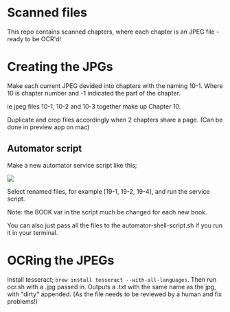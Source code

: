 # Scanned files

This repo contains scanned chapters, where each chapter is an JPEG file - ready to be OCR'd!

# Creating the JPGs

Make each current JPEG devided into chapters with the naming 10-1. Where 10 is chapter number and -1 indicated the part of the chapter.

ie jpeg files 10-1, 10-2 and 10-3 together make up Chapter 10.

Duplicate and crop files accordingly when 2 chapters share a page. (Can be done in preview app on mac)

## Automator script

Make a new automator service script like this;

![](https://ipfs.io/ipfs/QmfHePSUxeNe2eRPSApDtctG13cPDgaiyZWFAKNHW1JdJg)

Select renamed files, for example [19-1, 19-2, 19-4], and run the service script.

Note: the BOOK var in the script much be changed for each new book.

You can also just pass all the files to the automator-shell-script.sh if you run it in your terminal.

# OCRing the JPEGs

Install tesseract; `brew install tesseract --with-all-languages`.
Then run ocr.sh with a .jpg passed in. Outputs a .txt with the
same name as the jpg, with "dirty" appended. (As the file needs to be reviewed by a human and fix problems!)
